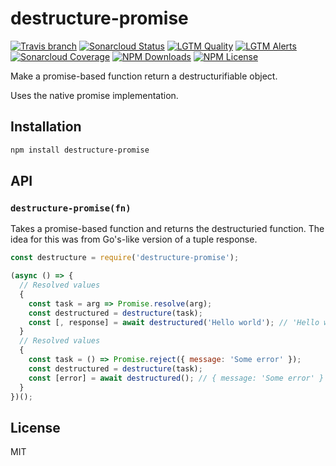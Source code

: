 # destructure-promise

[![Travis branch](https://img.shields.io/travis/JordanSinko/destructure-promise/master.svg)](https://travis-ci.org/JordanSinko/destructure-promise)
[![Sonarcloud Status](https://sonarcloud.io/api/project_badges/measure?project=com.jordansinko.destructure-promise&metric=alert_status)](https://sonarcloud.io/dashboard?id=com.jordansinko.destructure-promise)
[![LGTM Quality](https://img.shields.io/lgtm/grade/javascript/g/JordanSinko/destructure-promise.svg?label=quality)](https://lgtm.com/projects/g/JordanSinko/destructure-promise/)
[![LGTM Alerts](https://img.shields.io/lgtm/alerts/g/JordanSinko/destructure-promise.svg)](https://lgtm.com/projects/g/JordanSinko/destructure-promise/)
[![Sonarcloud Coverage](https://img.shields.io/sonar/https/sonarcloud.io/com.jordansinko.destructure-promise/coverage.svg)](https://sonarcloud.io/dashboard?id=com.jordansinko.destructure-promise)
[![NPM Downloads](https://img.shields.io/npm/dm/destructure-promise.svg)](https://www.npmjs.com/package/destructure-promise)
[![NPM License](https://img.shields.io/npm/l/destructure-promise.svg)](https://www.npmjs.com/package/destructure-promise)

Make a promise-based function return a destructurifiable object.

Uses the native promise implementation.

## Installation

```bash
npm install destructure-promise
```

## API

### `destructure-promise(fn)`

Takes a promise-based function and returns the destructuried function. The idea for this was from Go's-like version of a tuple response.

```js
const destructure = require('destructure-promise');

(async () => {
  // Resolved values
  {
    const task = arg => Promise.resolve(arg);
    const destructured = destructure(task);
    const [, response] = await destructured('Hello world'); // 'Hello world'
  }
  // Resolved values
  {
    const task = () => Promise.reject({ message: 'Some error' });
    const destructured = destructure(task);
    const [error] = await destructured(); // { message: 'Some error' }
  }
})();
```

## License

MIT
